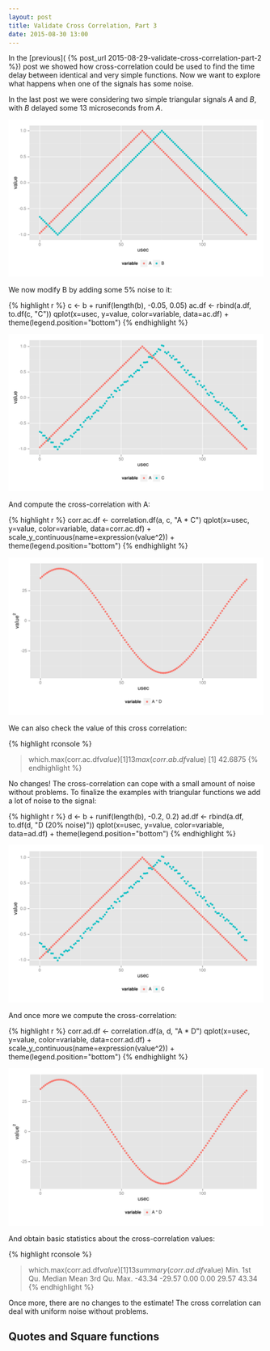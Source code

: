 ```yaml
---
layout: post
title: Validate Cross Correlation, Part 3
date: 2015-08-30 13:00
---
```


In the 
[previous](
{% post_url 2015-08-29-validate-cross-correlation-part-2 %})
post we showed how cross-correlation could be used to find the time
delay between identical and very simple functions.
Now we want to explore what happens when one of the signals has some
noise.


In the last post we were considering two simple triangular signals
*A* and *B*, with *B* delayed some 13 microseconds from *A*.

![A graph of two triangular functions, the x-axis is labeled 'usec', the y-axis is labeled 'value'.  The triangular functions are labeled A and B.  B is time shifted, has the value of A a few microseconds earlier.](/public/triangles.ab.svg "Two triangular functions, time shifted.")

We now modify B by adding some 5% noise to it:

{% highlight r %}
c <- b + runif(length(b), -0.05, 0.05)
ac.df <- rbind(a.df, to.df(c, "C"))
qplot(x=usec, y=value, color=variable, data=ac.df) +
  theme(legend.position="bottom")
{% endhighlight %}

![A graph of two triangular functions, the x-axis is labeled 'usec', the y-axis is labeled 'value'.  The triangular functions are labeled A and C.  C is time shifted, has the value of A a few microseconds earlier, and it is slightly 'noisy'.](/public/triangles.ac.svg "Two triangular functions, one delayed and with 5% noise.")

And compute the cross-correlation with A:

{% highlight r %}
corr.ac.df <- correlation.df(a, c, "A * C")
qplot(x=usec, y=value, color=variable, data=corr.ac.df) +
  scale_y_continuous(name=expression(value^2)) +
  theme(legend.position="bottom")
{% endhighlight %}

![Another sinusoidal graph.The x axis labeled usec, ranging from 0 to 128. The y axis labeled $$value^2$$, ranging from approximately -30 to 30. The sinusoid has a single period, which peaks around 15, and bottoms at around 75.](/public/correlation.ac.svg "The Cross-Correlation of two time shifted Triangular functions, one with 5% noise.")

We can also check the value of this cross correlation:

{% highlight rconsole %}
> which.max(corr.ac.df$value)
[1] 13
> max(corr.ab.df$value)
[1] 42.6875
{% endhighlight %}

No changes!  The cross-correlation can cope with a small amount of
noise without problems.  To finalize the examples with triangular
functions we add a lot of noise to the signal:

{% highlight r %}
d <- b + runif(length(b), -0.2, 0.2)
ad.df <- rbind(a.df, to.df(d, "D (20% noise)"))
qplot(x=usec, y=value, color=variable, data=ad.df) +
  theme(legend.position="bottom")
{% endhighlight %}

![A graph of two triangular functions, the x-axis is labeled 'usec', the y-axis is labeled 'value'.  The triangular functions are labeled A and D.  D is time shifted, has the value of A a few microseconds earlier, and it is very 'noisy'.](/public/triangles.ac.svg "Two triangular functions, one delayed and with 20% noise.")

And once more we compute the cross-correlation:

{% highlight r %}
corr.ad.df <- correlation.df(a, d, "A * D")
qplot(x=usec, y=value, color=variable, data=corr.ad.df) +
  scale_y_continuous(name=expression(value^2)) +
  theme(legend.position="bottom")
{% endhighlight %}

![Another sinusoidal graph.The x axis labeled usec, ranging from 0 to 128. The y axis labeled $$value^2$$, ranging from approximately -30 to 30. The sinusoid has a single period, which peaks around 15, and bottoms at around 75.](/public/correlation.ac.svg "The Cross-Correlation of two time shifted Triangular functions, one with 20% noise.")

And obtain basic statistics about the cross-correlation values:

{% highlight rconsole %}
> which.max(corr.ad.df$value)
[1] 13
> summary(corr.ad.df$value)
   Min. 1st Qu.  Median    Mean 3rd Qu.    Max. 
-43.34  -29.57    0.00    0.00   29.57   43.34 
{% endhighlight %} 

Once more, there are no changes to the estimate!  The cross
correlation can deal with uniform noise without problems.


## Quotes and Square functions


